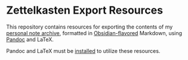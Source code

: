 # Zettelkasten Export Resources

This repository contains resources for exporting the contents of my [personal note archive](https://github.com/ParkerRobb/Zettelkasten), formatted in [Obsidian-flavored](https://help.obsidian.md/Editing+and+formatting/Obsidian+Flavored+Markdown) Markdown, using [Pandoc](https://pandoc.org/) and LaTeX.

Pandoc and LaTeX must be [installed](https://pandoc.org/installing.html) to utilize these resources.
